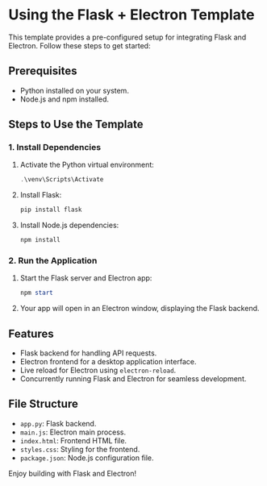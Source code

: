 # Using the Flask + Electron Template

This template provides a pre-configured setup for integrating Flask and Electron. Follow these steps to get started:

## Prerequisites
- Python installed on your system.
- Node.js and npm installed.

## Steps to Use the Template

### 1. Install Dependencies
1. Activate the Python virtual environment:
   ```powershell
   .\venv\Scripts\Activate
   ```
2. Install Flask:
   ```powershell
   pip install flask
   ```
3. Install Node.js dependencies:
   ```powershell
   npm install
   ```

### 2. Run the Application
1. Start the Flask server and Electron app:
   ```powershell
   npm start
   ```
2. Your app will open in an Electron window, displaying the Flask backend.

## Features
- Flask backend for handling API requests.
- Electron frontend for a desktop application interface.
- Live reload for Electron using `electron-reload`.
- Concurrently running Flask and Electron for seamless development.

## File Structure
- `app.py`: Flask backend.
- `main.js`: Electron main process.
- `index.html`: Frontend HTML file.
- `styles.css`: Styling for the frontend.
- `package.json`: Node.js configuration file.

Enjoy building with Flask and Electron!
